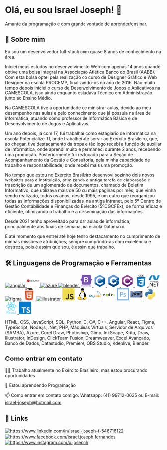 
# Olá, eu sou Israel Joseph! 👋
Amante da programação e com grande vontade de aprender/ensinar.


## 🚀 Sobre mim
Eu sou um desenvolvedor full-stack com quase 8 anos de conhecimento na área.

Iniciei meus estudos no desenvolvimento Web com apenas 14 anos quando obtive uma bolsa integral na Associação Atlética Banco do Brasil (AABB). Com esta bolsa optei pela realização do curso de Designer Gráfico e Web Designer na escola PROCEMP, finalizando-os no ano de 2016. Não muito tempo depois iniciei o curso de Desenvolvimento de Jogos e Aplicativos na GAMESCOLA, isso ainda enquanto estudava Técnico em Administração junto ao Ensino Médio.

Na GAMESCOLA tive a oportunidade de ministrar aulas, devido ao meu desempenho nas aulas e pelo conhecimento que já possuia na área de informática, atuando como professor de Informática Básica e de Desenvolvimento de Jogos e Aplicativos.

Um ano depois, já com 17, fui trabalhar como estágiario de informática na escola Potencialize TI, onde trabalhei até servir ao Exército Brasileiro, que, ao chegar, tive destacamento da tropa e tão logo recebi a função de auxiliar de informática, onde aprendi muito e permaneci durante 2 anos, recebendo uma promoção. Posteriormente fui realocado para a Seção de Acompanhamento da Gestão e Consultoria, pela minha capacidade de trabalho e responsabilidade, onde recebi mais uma promoção.

No tempo que estou no Exército Brasileiro desenvovi sozinho dois novos websites para a Instituição, otimizando a antiga tarefa de elaboração e trascrição de um aglomerado de documentos, chamado de Boletim Informativo, que utilizava mais de 50 ou mais páginas por mês, que vinha sendo realizado, todos os anos, desde 1995, e um outro que reorganizou todas as informações disponibilizadas, na antiga Intranet, pelo 5º Centro de Gestão Contabilidade e Finanças do Exército (5ºCGCFEx), de forma eficaz e eficiente, otimizando o trabalho e a disseminação das informações.

Desde 2021 tenho aproveitado para dar aulas de informática, principalmente aos finais de semana, na escola Datamaxx.

E até momento que entrei até hoje tenho destacamento no cumprimento de minhas missões e atribuições, sempre cumprindo-as com excelência e destreza, pois é assim que sou, é assim que trabalho.




## 🛠 Linguagens de Programação e Ferramentas
<p align="left">
<a href="https://angular.io" target="_blank" rel="noreferrer"> <img src="https://angular.io/assets/images/logos/angular/angular.svg" alt="angular" width="40" height="40"/> </a>
<a href="https://angular.io" target="_blank" rel="noreferrer"> <img src="https://raw.githubusercontent.com/devicons/devicon/master/icons/angularjs/angularjs-original-wordmark.svg" alt="angularjs" width="40" height="40"/> </a>
<a href="https://azure.microsoft.com/en-in/" target="_blank" rel="noreferrer"> <img src="https://www.vectorlogo.zone/logos/microsoft_azure/microsoft_azure-icon.svg" alt="azure" width="40" height="40"/> </a>
<a href="https://www.blender.org/" target="_blank" rel="noreferrer"> <img src="https://download.blender.org/branding/community/blender_community_badge_white.svg" alt="blender" width="40" height="40"/> </a>
<a href="https://getbootstrap.com" target="_blank" rel="noreferrer"> <img src="https://raw.githubusercontent.com/devicons/devicon/master/icons/bootstrap/bootstrap-plain-wordmark.svg" alt="bootstrap" width="40" height="40"/> </a>
<a href="https://www.cprogramming.com/" target="_blank" rel="noreferrer"> <img src="https://raw.githubusercontent.com/devicons/devicon/master/icons/c/c-original.svg" alt="c" width="40" height="40"/> </a>
<a href="https://www.w3schools.com/cpp/" target="_blank" rel="noreferrer"> <img src="https://raw.githubusercontent.com/devicons/devicon/master/icons/cplusplus/cplusplus-original.svg" alt="cplusplus" width="40" height="40"/> </a>
<a href="https://www.w3schools.com/cs/" target="_blank" rel="noreferrer"> <img src="https://raw.githubusercontent.com/devicons/devicon/master/icons/csharp/csharp-original.svg" alt="csharp" width="40" height="40"/> </a>
<a href="https://www.w3schools.com/css/" target="_blank" rel="noreferrer"> <img src="https://raw.githubusercontent.com/devicons/devicon/master/icons/css3/css3-original-wordmark.svg" alt="css3" width="40" height="40"/> </a>
<a href="https://dotnet.microsoft.com/" target="_blank" rel="noreferrer"> <img src="https://raw.githubusercontent.com/devicons/devicon/master/icons/dot-net/dot-net-original-wordmark.svg" alt="dotnet" width="40" height="40"/> </a>
<a href="https://www.figma.com/" target="_blank" rel="noreferrer"> <img src="https://www.vectorlogo.zone/logos/figma/figma-icon.svg" alt="figma" width="40" height="40"/> </a>
<a href="https://www.w3.org/html/" target="_blank" rel="noreferrer"> <img src="https://raw.githubusercontent.com/devicons/devicon/master/icons/html5/html5-original-wordmark.svg" alt="html5" width="40" height="40"/> </a>
<a href="https://www.adobe.com/in/products/illustrator.html" target="_blank" rel="noreferrer"> <img src="https://www.vectorlogo.zone/logos/adobe_illustrator/adobe_illustrator-icon.svg" alt="illustrator" width="40" height="40"/> </a>
<a href="https://developer.mozilla.org/en-US/docs/Web/JavaScript" target="_blank" rel="noreferrer"> <img src="https://raw.githubusercontent.com/devicons/devicon/master/icons/javascript/javascript-original.svg" alt="javascript" width="40" height="40"/> </a>
<a href="https://www.linux.org/" target="_blank" rel="noreferrer"> <img src="https://raw.githubusercontent.com/devicons/devicon/master/icons/linux/linux-original.svg" alt="linux" width="40" height="40"/> </a>
<a href="https://www.mysql.com/" target="_blank" rel="noreferrer"> <img src="https://raw.githubusercontent.com/devicons/devicon/master/icons/mysql/mysql-original-wordmark.svg" alt="mysql" width="40" height="40"/> </a>
<a href="https://nodejs.org" target="_blank" rel="noreferrer"> <img src="https://raw.githubusercontent.com/devicons/devicon/master/icons/nodejs/nodejs-original-wordmark.svg" alt="nodejs" width="40" height="40"/> </a>
<a href="https://www.photoshop.com/en" target="_blank" rel="noreferrer"> <img src="https://raw.githubusercontent.com/devicons/devicon/master/icons/photoshop/photoshop-line.svg" alt="photoshop" width="40" height="40"/> </a>
<a href="https://www.php.net" target="_blank" rel="noreferrer"> <img src="https://raw.githubusercontent.com/devicons/devicon/master/icons/php/php-original.svg" alt="php" width="40" height="40"/> </a>
<a href="https://www.python.org" target="_blank" rel="noreferrer"> <img src="https://raw.githubusercontent.com/devicons/devicon/master/icons/python/python-original.svg" alt="python" width="40" height="40"/> </a>
<a href="https://reactjs.org/" target="_blank" rel="noreferrer"> <img src="https://raw.githubusercontent.com/devicons/devicon/master/icons/react/react-original-wordmark.svg" alt="react" width="40" height="40"/> </a>
<a href="https://www.typescriptlang.org/" target="_blank" rel="noreferrer"> <img src="https://raw.githubusercontent.com/devicons/devicon/master/icons/typescript/typescript-original.svg" alt="typescript" width="40" height="40"/> </a>
</p>

HTML, CSS, JavaScript, SQL, Python, C, C#, C++, Angular, React, Figma, TypeScript, Node.js, .Net, PHP, Máquinas Virtuais, Servidor de Arquivos (SAMBA), Azure, Corel Draw, Photoshop, Gimp, InkScape, Krita, Draw, Illustrator, InDesign, ClickTeam Fusion, Dreamweaver, Excel Avançado, Banco de Dados, Datastudio, Premiere, OBS Studio, Kdenlive, Blender.

## Como entrar em contato
👩‍💻 Trabalho atualmente no Exército Brasileiro, mas estou procurando oportunidades

🧠 Estou aprendendo Programação

📫 Como entrar em contato comigo: Whatsapp: (41) 99712-0635 ou E-mail: israel-joseph@hotmail.com

## 🔗 Links
<a href="https://linkedin.com/in/https://www.linkedin.com/in/israel-joseph-f-546716122" target="blank"><img align="center" src="https://raw.githubusercontent.com/rahuldkjain/github-profile-readme-generator/master/src/images/icons/Social/linked-in-alt.svg" alt="https://www.linkedin.com/in/israel-joseph-f-546716122" height="30" width="40" /></a>
<a href="https://fb.com/https://www.facebook.com/israel.joseph.fernandes" target="blank"><img align="center" src="https://raw.githubusercontent.com/rahuldkjain/github-profile-readme-generator/master/src/images/icons/Social/facebook.svg" alt="https://www.facebook.com/israel.joseph.fernandes" height="30" width="40" /></a>
<a href="https://instagram.com/https://www.instagram.com/x.josephl/" target="blank"><img align="center" src="https://raw.githubusercontent.com/rahuldkjain/github-profile-readme-generator/master/src/images/icons/Social/instagram.svg" alt="https://www.instagram.com/x.josephl/" height="30" width="40" /></a>
</p>
